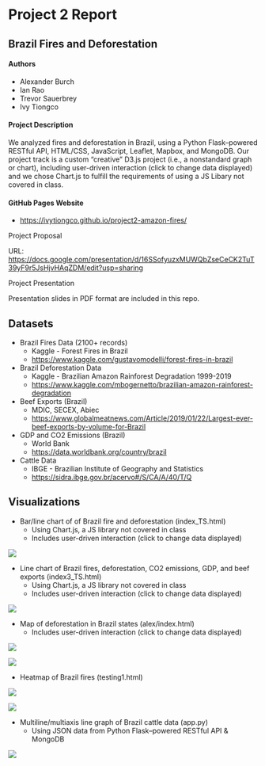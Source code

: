 # Project 2 Report
## Brazil Fires and Deforestation

#### Authors
* Alexander Burch
* Ian Rao
* Trevor Sauerbrey
* Ivy Tiongco

#### Project Description

We analyzed fires and deforestation in Brazil, using a Python Flask–powered RESTful API, HTML/CSS, JavaScript, Leaflet, Mapbox, and MongoDB. Our project track is a custom “creative” D3.js project (i.e., a nonstandard graph or chart), including user-driven interaction (click to change data displayed) and we chose Chart.js to fulfill the requirements of using a JS Libary not covered in class.

#### GitHub Pages Website
  * https://ivytiongco.github.io/project2-amazon-fires/
  
Project Proposal

URL: https://docs.google.com/presentation/d/16SSofyuzxMUWQbZseCeCK2TuT39yF9r5JsHjvHAqZDM/edit?usp=sharing

Project Presentation

Presentation slides in PDF format are included in this repo.

## Datasets
* Brazil Fires Data (2100+ records)
  * Kaggle - Forest Fires in Brazil
  * https://www.kaggle.com/gustavomodelli/forest-fires-in-brazil  
* Brazil Deforestation Data
  * Kaggle - Brazilian Amazon Rainforest Degradation 1999-2019
  * https://www.kaggle.com/mbogernetto/brazilian-amazon-rainforest-degradation
* Beef Exports (Brazil) 
  * MDIC, SECEX, Abiec
  * https://www.globalmeatnews.com/Article/2019/01/22/Largest-ever-beef-exports-by-volume-for-Brazil
* GDP and CO2 Emissions (Brazil) 
  * World Bank
  * https://data.worldbank.org/country/brazil
* Cattle Data
  * IBGE - Brazilian Institute of Geography and Statistics
  * https://sidra.ibge.gov.br/acervo#/S/CA/A/40/T/Q

## Visualizations
* Bar/line chart of of Brazil fire and deforestation (index_TS.html)
  * Using Chart.js, a JS library not covered in class
  * Includes user-driven interaction (click to change data displayed)

![](static/images/chartist_line_bar.png)

* Line chart of Brazil fires, deforestation, CO2 emissions, GDP, and beef exports (index3_TS.html)
  * Using Chart.js, a JS library not covered in class
  * Includes user-driven interaction (click to change data displayed)
  
![](static/images/gdp.png)

* Map of deforestation in Brazil states (alex/index.html)
  * Includes user-driven interaction (click to change data displayed)

![](static/images/Brazil2004.png)

![](static/images/Brazil2019.png)

* Heatmap of Brazil fires (testing1.html)

![](static/images/heatmap_zoomed_out.png)  

![](static/images/heatmap_zoomed_in.png) 

* Multiline/multiaxis line graph of Brazil cattle data (app.py)
  * Using JSON data from Python Flask–powered RESTful API & MongoDB

![](static/images/flask_cattle_graph.png)
